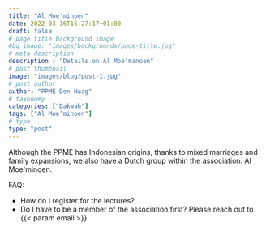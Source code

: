 ```yaml
---
title: "Al Moe'minoen"
date: 2022-03-16T15:27:17+01:00
draft: false
# page title background image
#bg_image: "images/backgrounds/page-title.jpg"
# meta description
description : "Details on Al Moe'minoen"
# post thumbnail
image: "images/blog/post-1.jpg"
# post author
author: "PPME Den Haag"
# taxonomy
categories: ["Dakwah"]
tags: ["Al Moe’minoen"]
# type
type: "post"
---
```


Although the PPME has Indonesian origins, thanks to mixed marriages and family expansions, we also have a Dutch group within the association: Al Moe'minoen.

FAQ:
* How do I register for the lectures?
* Do I have to be a member of the association first?
Please reach out to {{< param email >}}

